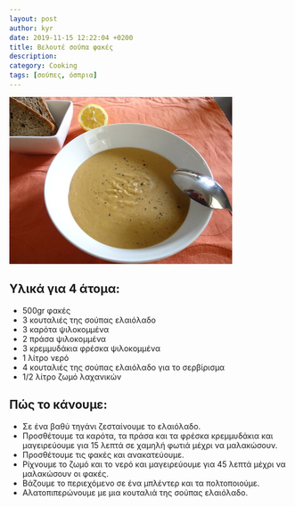 ```yaml
---
layout: post
author: kyr
date: 2019-11-15 12:22:04 +0200
title: Βελουτέ σούπα φακές
description:
category: Cooking
tags: [σούπες, όσπρια]
---
```


![fakes](/public/img/posts/fakes.jpg)

<!-- more -->

## Υλικά για 4 άτομα:

* 500gr φακές
* 3 κουταλιές της σούπας ελαιόλαδο 
* 3 καρότα ψιλοκομμένα
* 2 πράσα ψιλοκομμένα
* 3 κρεμμυδάκια φρέσκα ψιλοκομμένα
* 1 λίτρο νερό
* 4 κουταλιές της σούπας ελαιόλαδο για το σερβίρισμα
* 1/2 λίτρο ζωμό λαχανικών


## Πώς το κάνουμε:

* Σε ένα βαθύ τηγάνι ζεσταίνουμε το ελαιόλαδο.
* Προσθέτουμε τα καρότα, τα πράσα και τα φρέσκα κρεμμυδάκια και μαγειρεύουμε για 15 λεπτά σε χαμηλή φωτιά μέχρι να μαλακώσουν.
* Προσθέτουμε τις φακές και ανακατεύουμε.
* Ρίχνουμε το ζωμό και το νερό και μαγειρεύουμε για 45 λεπτά μέχρι να μαλακώσουν οι φακές.
* Βάζουμε το περιεχόμενο σε ένα μπλέντερ και τα πολτοποιούμε.
* Αλατοπιπερώνουμε με μια κουταλιά της σούπας ελαιόλαδο. 
